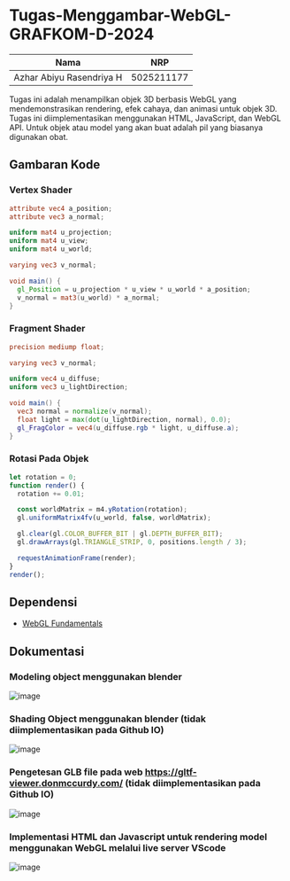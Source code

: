 # Tugas-Menggambar-WebGL-GRAFKOM-D-2024

Nama  | NRP
------------- | -------------
Azhar Abiyu Rasendriya H  | 5025211177

Tugas ini adalah menampilkan objek 3D berbasis WebGL yang mendemonstrasikan rendering, efek cahaya, dan animasi untuk objek 3D. Tugas ini diimplementasikan menggunakan HTML, JavaScript, dan WebGL API. Untuk objek atau model yang akan buat adalah pil yang biasanya digunakan obat.

## Gambaran Kode

### Vertex Shader
```glsl
attribute vec4 a_position;
attribute vec3 a_normal;

uniform mat4 u_projection;
uniform mat4 u_view;
uniform mat4 u_world;

varying vec3 v_normal;

void main() {
  gl_Position = u_projection * u_view * u_world * a_position;
  v_normal = mat3(u_world) * a_normal;
}
```

### Fragment Shader
```glsl
precision mediump float;

varying vec3 v_normal;

uniform vec4 u_diffuse;
uniform vec3 u_lightDirection;

void main() {
  vec3 normal = normalize(v_normal);
  float light = max(dot(u_lightDirection, normal), 0.0);
  gl_FragColor = vec4(u_diffuse.rgb * light, u_diffuse.a);
}
```

### Rotasi Pada Objek
```javascript
let rotation = 0;
function render() {
  rotation += 0.01;

  const worldMatrix = m4.yRotation(rotation);
  gl.uniformMatrix4fv(u_world, false, worldMatrix);

  gl.clear(gl.COLOR_BUFFER_BIT | gl.DEPTH_BUFFER_BIT);
  gl.drawArrays(gl.TRIANGLE_STRIP, 0, positions.length / 3);

  requestAnimationFrame(render);
}
render();
```

## Dependensi
- [WebGL Fundamentals](https://webglfundamentals.org)

## Dokumentasi

### Modeling object menggunakan blender
![image](https://github.com/user-attachments/assets/45c51d2f-8132-4d7c-867f-99ef373ac57d)

### Shading Object menggunakan blender (tidak diimplementasikan pada Github IO)
![image](https://github.com/user-attachments/assets/bad5a32a-a5c0-4924-8b9a-ae898752e113)

### Pengetesan GLB file pada web https://gltf-viewer.donmccurdy.com/ (tidak diimplementasikan pada Github IO)
![image](https://github.com/user-attachments/assets/e1f0636e-46c1-4d2f-a733-6440518b2e9f)

### Implementasi HTML dan Javascript untuk rendering model menggunakan WebGL melalui live server VScode
![image](https://github.com/user-attachments/assets/b896afa8-5674-48ab-8207-9fe0ecb90021)



